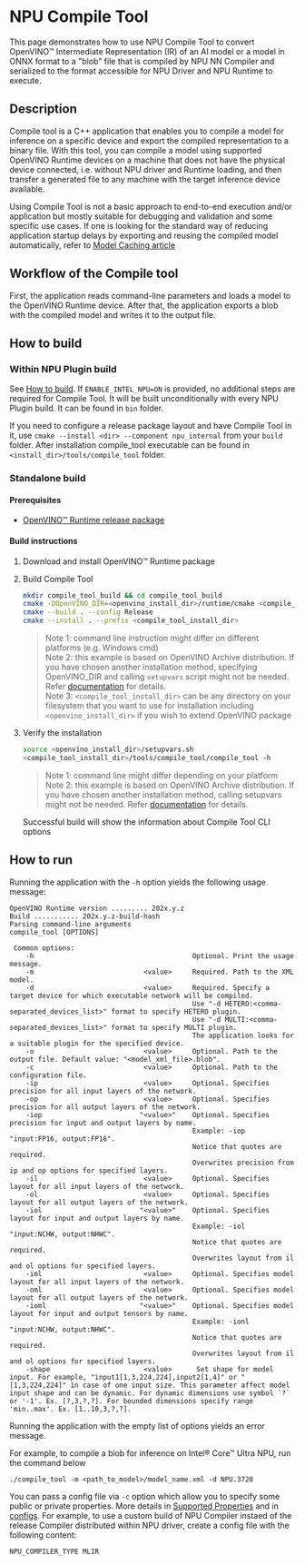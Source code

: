 # NPU Compile Tool

This page demonstrates how to use NPU Compile Tool to convert OpenVINO™ Intermediate Representation (IR) of an AI model or a model in ONNX format to a "blob" file that is compiled by NPU NN Compiler and serialized to the format accessible for NPU Driver and NPU Runtime to execute.


## Description 

Compile tool is a C++ application that enables you to compile a model for inference on a specific device and export the compiled representation to a binary file.
With this tool, you can compile a model using supported OpenVINO Runtime devices on a machine that does not have the physical device connected, i.e. without NPU driver and Runtime loading, and then transfer a generated file to any machine with the target inference device available. 

Using Compile Tool is not a basic approach to end-to-end execution and/or application but mostly suitable for debugging and validation and some specific use cases. If one is looking for the standard way of reducing application startup delays by exporting and reusing the compiled model automatically, refer to [Model Caching article](https://docs.openvino.ai/2024/openvino-workflow/running-inference/inference-devices-and-modes/npu-device.html#model-caching)

## Workflow of the Compile tool

First, the application reads command-line parameters and loads a model to the OpenVINO Runtime device. After that, the application exports a blob with the compiled model and writes it to the output file.

## How to build

### Within NPU Plugin build

See [How to build](https://github.com/openvinotoolkit/openvino/wiki#how-to-build). If `ENABLE_INTEL_NPU=ON` is provided, no additional steps are required for Compile Tool. It will be built unconditionally with every NPU Plugin build. It can be found in `bin` folder.  

If you need to configure a release package layout and have Compile Tool in it, use `cmake --install <dir> --component npu_internal` from your `build` folder. After installation compile_tool executable can be found in `<install_dir>/tools/compile_tool` folder.

### Standalone build

#### Prerequisites 
* [OpenVINO™ Runtime release package](https://docs.openvino.ai/2024/get-started/install-openvino.html)

#### Build instructions
1. Download and install OpenVINO™ Runtime package 
2. Build Compile Tool
    ```sh
    mkdir compile_tool_build && cd compile_tool_build
    cmake -DOpenVINO_DIR=<openvino_install_dir>/runtime/cmake <compile_tool_source_dir>
    cmake --build . --config Release
    cmake --install . --prefix <compile_tool_install_dir>
    ```
    > Note 1: command line instruction might differ on different platforms (e.g. Windows cmd)  
    > Note 2: this example is based on OpenVINO Archive distribution. If you have chosen another installation method, specifying OpenVINO_DIR and calling `setupvars` script might not be needed. Refer [documentation](https://docs.openvino.ai/2024/get-started/install-openvino.html) for details.  
    > Note 3: `<compile_tool_install_dir>` can be any directory on your filesystem that you want to use for installation including `<openvino_install_dir>` if you wish to extend OpenVINO package
3. Verify the installation
    ```sh
    source <openvino_install_dir>/setupvars.sh
    <compile_tool_install_dir>/tools/compile_tool/compile_tool -h
    ```
    > Note 1: command line might differ depending on your platform  
    > Note 2: this example is based on OpenVINO Archive distribution. If you have chosen another installation method, calling setupvars might not be needed. Refer [documentation](https://docs.openvino.ai/2024/get-started/install-openvino.html) for details.  

    Successful build will show the information about Compile Tool CLI options


## How to run 

Running the application with the `-h` option yields the following usage message:
```
OpenVINO Runtime version ......... 202x.y.z
Build ........... 202x.y.z-build-hash
Parsing command-line arguments
compile_tool [OPTIONS]

 Common options:
    -h                                       Optional. Print the usage message.
    -m                           <value>     Required. Path to the XML model.
    -d                           <value>     Required. Specify a target device for which executable network will be compiled.
                                             Use "-d HETERO:<comma-separated_devices_list>" format to specify HETERO plugin.
                                             Use "-d MULTI:<comma-separated_devices_list>" format to specify MULTI plugin.
                                             The application looks for a suitable plugin for the specified device.
    -o                           <value>     Optional. Path to the output file. Default value: "<model_xml_file>.blob".
    -c                           <value>     Optional. Path to the configuration file.
    -ip                          <value>     Optional. Specifies precision for all input layers of the network.
    -op                          <value>     Optional. Specifies precision for all output layers of the network.
    -iop                        "<value>"    Optional. Specifies precision for input and output layers by name.
                                             Example: -iop "input:FP16, output:FP16".
                                             Notice that quotes are required.
                                             Overwrites precision from ip and op options for specified layers.
    -il                          <value>     Optional. Specifies layout for all input layers of the network.
    -ol                          <value>     Optional. Specifies layout for all output layers of the network.
    -iol                        "<value>"    Optional. Specifies layout for input and output layers by name.
                                             Example: -iol "input:NCHW, output:NHWC".
                                             Notice that quotes are required.
                                             Overwrites layout from il and ol options for specified layers.
    -iml                         <value>     Optional. Specifies model layout for all input layers of the network.
    -oml                         <value>     Optional. Specifies model layout for all output layers of the network.
    -ioml                       "<value>"    Optional. Specifies model layout for input and output tensors by name.
                                             Example: -ionl "input:NCHW, output:NHWC".
                                             Notice that quotes are required.
                                             Overwrites layout from il and ol options for specified layers.
    -shape                       <value>      Set shape for model input. For example, "input1[1,3,224,224],input2[1,4]" or "[1,3,224,224]" in case of one input size. This parameter affect model input shape and can be dynamic. For dynamic dimensions use symbol `?` or '-1'. Ex. [?,3,?,?]. For bounded dimensions specify range 'min..max'. Ex. [1..10,3,?,?].
```
Running the application with the empty list of options yields an error message.

For example, to compile a blob for inference on Intel® Core™ Ultra NPU, run the command below
```
./compile_tool -m <path_to_model>/model_name.xml -d NPU.3720
```

You can pass a config file via `-c` option which allow you to specify some public or private properties. More details in [Supported Properties](https://github.com/openvinotoolkit/openvino/tree/master/src/plugins/intel_npu#supported-properties) and in [configs](https://github.com/openvinotoolkit/openvino/tree/master/src/plugins/intel_npu/src/al/include/intel_npu/al/config). For example, to use a custom build of NPU Compiler instaed of the release Compiler distributed within NPU driver, create a config file with the following content:
```
NPU_COMPILER_TYPE MLIR
```
